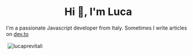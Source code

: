 <h1 align="center">Hi 👋, I'm Luca</h1>

I'm a passionate Javascript developer from Italy. Sometimes I write articles on [dev.to](https://dev.to/the_previ)
<br>
<p>&nbsp;<img align="center" src="https://github-readme-stats.vercel.app/api?username=lucaprevitali&show_icons=true&locale=en" alt="lucaprevitali" /></p>
